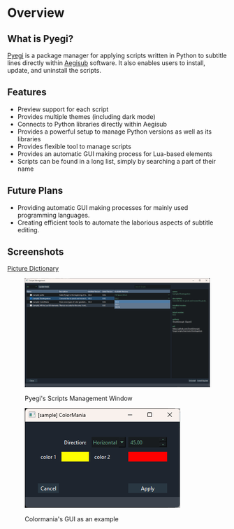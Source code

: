 # Overview

## What is Pyegi?

[Pyegi](https://github.com/SSgumS/Pyegi) is a package manager for applying scripts written in Python to subtitle lines directly within [Aegisub](https://github.com/Aegisub/Aegisub) software. It also enables users to install, update, and uninstall the scripts.

## Features

-   Preview support for each script
-   Provides multiple themes (including dark mode)
-   Connects to Python libraries directly within Aegisub
-   Provides a powerful setup to manage Python versions as well as its libraries
-   Provides flexible tool to manage scripts
-   Provides an automatic GUI making process for Lua-based elements
-   Scripts can be found in a long list, simply by searching a part of their name

## Future Plans

-   Providing automatic GUI making processes for mainly used programming languages.
-   Creating efficient tools to automate the laborious aspects of subtitle editing.

## Screenshots

[Picture Dictionary](miscellaneous/picture-dictionary)

<figure><img src=".gitbook/assets/Scripts Management.png" alt=""><figcaption><p>Pyegi's Scripts Management Window</p></figcaption></figure>

<figure><img src=".gitbook/assets/Colormania GUI.png" alt=""><figcaption><p>Colormania's GUI as an example</p></figcaption></figure>
